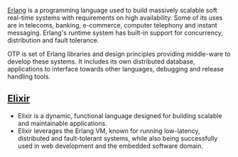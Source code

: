 [Erlang](https://www.erlang.org/) is a programming language used to build massively scalable soft real-time systems with requirements on high availability. Some of its uses are in telecoms, banking, e-commerce, computer telephony and instant messaging. Erlang's runtime system has built-in support for concurrency, distribution and fault tolerance.

OTP is set of Erlang libraries and design principles providing middle-ware to develop these systems. It includes its own distributed database, applications to interface towards other languages, debugging and release handling tools.



## [Elixir](https://elixir-lang.org/)
- Elixir is a dynamic, functional language designed for building scalable and maintainable applications.
- Elixir leverages the Erlang VM, known for running low-latency, distributed and fault-tolerant systems, while also being successfully used in web development and the embedded software domain.


